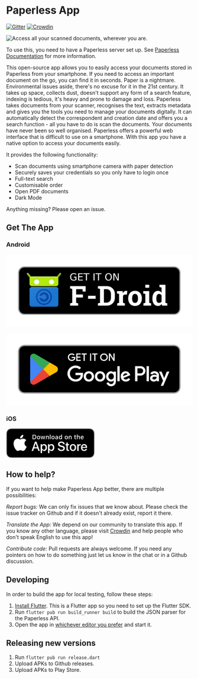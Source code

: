 # Paperless App

[![Gitter](https://badges.gitter.im/paperless_app/community.svg)](https://gitter.im/paperless_app/community?utm_source=badge&utm_medium=badge&utm_campaign=pr-badge)
[![Crowdin](https://badges.crowdin.net/paperless-app/localized.svg)](https://crowdin.com/project/paperless-app)

![Access all your scanned documents, wherever you are.](fastlane/metadata/android/en-US/images/featureGraphic.png)

To use this, you need to have a Paperless server set up. See [Paperless Documentation](https://paperless-ng.readthedocs.io/en/latest/index.html#why-this-exists) for more information.

This open-source app allows you to easily access your documents stored in Paperless from your smartphone. If you need to access an important document on the go, you can find it in seconds.
Paper is a nightmare. Environmental issues aside, there's no excuse for it in the 21st century. It takes up space, collects dust, doesn't support any form of a search feature, indexing is tedious, it's heavy and prone to damage and loss.
Paperless takes documents from your scanner, recognises the text, extracts metadata and gives you the tools you need to manage your documents digitally. It can automatically detect the correspondent and creation date and offers you a search function - all you have to do is scan the documents. Your documents have never been so well organised.
Paperless offers a powerful web interface that is difficult to use on a smartphone. With this app you have a native option to access your documents easily.

It provides the following functionality:

-    Scan documents using smartphone camera with paper detection
-	Securely saves your credentials so you only have to login once
-	Full-text search
-	Customisable order
-	Open PDF documents
-	Dark Mode

Anything missing? Please open an issue.

## Get The App

### Android
[![Get it on F-Droid](assets/get-it-on-fdroid.png)](https://f-droid.org/packages/eu.bauerj.paperless_app/)

[![Get it on Google Play"](assets/google-play-badge.png)](https://play.google.com/store/apps/details?id=eu.bauerj.paperless_app)



### iOS

[![Get it on iOS](assets/app-store-badge.svg)](https://apps.apple.com/us/app/no-paper-app/id1614233414)


## How to help?

If you want to help make Paperless App better, there are multiple possibilities:

*Report bugs:* We can only fix issues that we know about. Please check the issue tracker on Github and if it doesn't already exist, report it there.

*Translate the App:* We depend on our community to translate this app. If you know any other language, please visit [Crowdin](https://crowdin.com/project/paperless-app) and help people who don't speak English to use this app!

*Contribute code:* Pull requests are always welcome. If you need any pointers on how to do something just let us know in the chat or in a Github discussion.

## Developing

In order to build the app for local testing, follow these steps:

1. [Install Flutter](https://flutter.dev/docs/get-started/install). This is a Flutter app so you need to set up the Flutter SDK.
2. Run `flutter pub run build_runner build` to build the JSON parser for the Paperless API.
3. Open the app in [whichever editor you prefer](https://flutter.dev/docs/get-started/editor) and start it.

## Releasing new versions
1. Run `flutter pub run release.dart`
2. Upload APKs to Github releases.
3. Upload APKs to Play Store.
